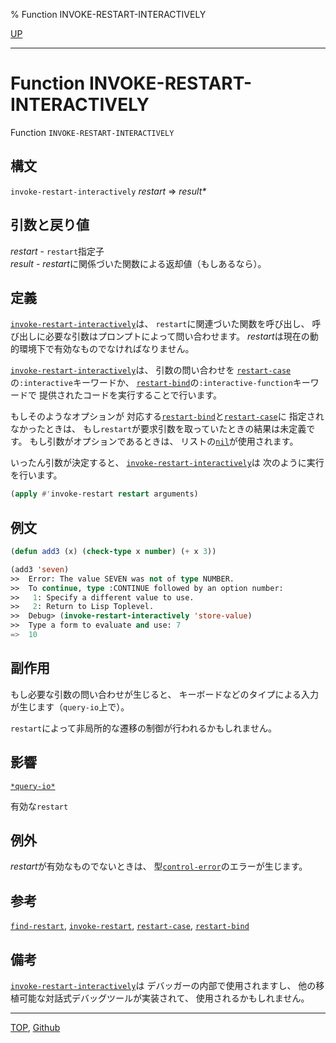 % Function INVOKE-RESTART-INTERACTIVELY

[UP](9.2.html)  

---

# Function **INVOKE-RESTART-INTERACTIVELY**


Function `INVOKE-RESTART-INTERACTIVELY`


## 構文

`invoke-restart-interactively` *restart* => *result\**


## 引数と戻り値

*restart* - `restart`指定子  
*result* - *restart*に関係づいた関数による返却値（もしあるなら）。


## 定義

[`invoke-restart-interactively`](9.2.invoke-restart-interactively.html)は、
`restart`に関連づいた関数を呼び出し、
呼び出しに必要な引数はプロンプトによって問い合わせます。
*restart*は現在の動的環境下で有効なものでなければなりません。

[`invoke-restart-interactively`](9.2.invoke-restart-interactively.html)は、
引数の問い合わせを
[`restart-case`](9.2.restart-case.html)の`:interactive`キーワードか、
[`restart-bind`](9.2.restart-bind.html)の`:interactive-function`キーワードで
提供されたコードを実行することで行います。

もしそのようなオプションが
対応する[`restart-bind`](9.2.restart-bind.html)と[`restart-case`](9.2.restart-case.html)に
指定されなかったときは、
もし`restart`が要求引数を取っていたときの結果は未定義です。
もし引数がオプションであるときは、
リストの[`nil`](5.3.nil-variable.html)が使用されます。

いったん引数が決定すると、
[`invoke-restart-interactively`](9.2.invoke-restart-interactively.html)は
次のように実行を行います。

```lisp
(apply #'invoke-restart restart arguments)
```


## 例文

```lisp
(defun add3 (x) (check-type x number) (+ x 3))

(add3 'seven)
>>  Error: The value SEVEN was not of type NUMBER.
>>  To continue, type :CONTINUE followed by an option number:
>>   1: Specify a different value to use.
>>   2: Return to Lisp Toplevel.
>>  Debug> (invoke-restart-interactively 'store-value)
>>  Type a form to evaluate and use: 7
=>  10
```


## 副作用

もし必要な引数の問い合わせが生じると、
キーボードなどのタイプによる入力が生じます（`query-io`上で）。

`restart`によって非局所的な遷移の制御が行われるかもしれません。


## 影響

[`*query-io*`](21.2.debug-io.html)

有効な`restart`


## 例外

*restart*が有効なものでないときは、
型[`control-error`](5.3.control-error.html)のエラーが生じます。



## 参考

[`find-restart`](9.2.find-restart.html),
[`invoke-restart`](9.2.invoke-restart.html),
[`restart-case`](9.2.restart-case.html),
[`restart-bind`](9.2.restart-bind.html)


## 備考

[`invoke-restart-interactively`](9.2.invoke-restart-interactively.html)は
デバッガーの内部で使用されますし、
他の移植可能な対話式デバッグツールが実装されて、
使用されるかもしれません。


---
[TOP](index.html),  [Github](https://github.com/nptcl/npt-japanese)

